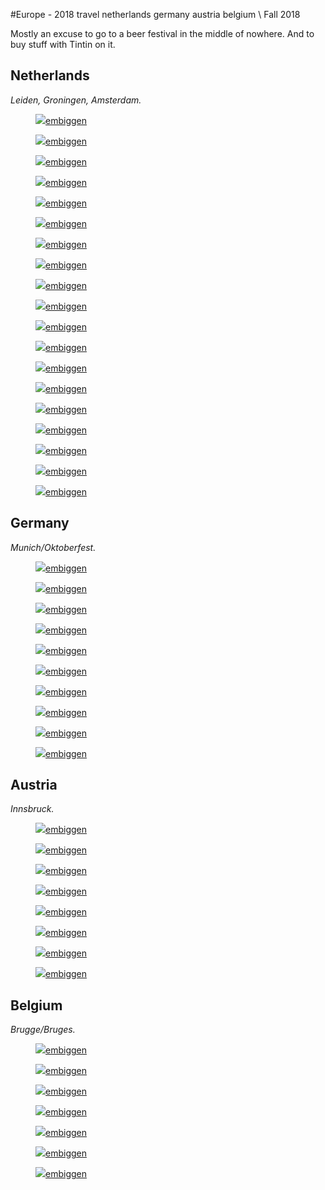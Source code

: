 #Europe - 2018
<tag>travel</tag> <tag>netherlands</tag> <tag>germany</tag> <tag>austria</tag> <tag>belgium</tag> \\ Fall 2018

Mostly an excuse to go to a beer festival in the middle of nowhere. And to buy stuff with Tintin on it.

## Netherlands

_Leiden, Groningen, Amsterdam._

<figure><img src="/images/europe-2018/preview_DSCF0976.jpg"/><a href="/images/europe-2018/DSCF0976.jpg">embiggen</a></figure>
<figure><img src="/images/europe-2018/preview_DSCF0979.jpg"/><a href="/images/europe-2018/DSCF0979.jpg">embiggen</a></figure>
<figure><img src="/images/europe-2018/preview_DSCF0982.jpg"/><a href="/images/europe-2018/DSCF0982.jpg">embiggen</a></figure>
<figure><img src="/images/europe-2018/preview_DSCF0991.jpg"/><a href="/images/europe-2018/DSCF0991.jpg">embiggen</a></figure>
<figure><img src="/images/europe-2018/preview_DSCF1013.jpg"/><a href="/images/europe-2018/DSCF1013.jpg">embiggen</a></figure>
<figure><img src="/images/europe-2018/preview_DSCF1029.jpg"/><a href="/images/europe-2018/DSCF1029.jpg">embiggen</a></figure>
<figure><img src="/images/europe-2018/preview_DSCF1039.jpg"/><a href="/images/europe-2018/DSCF1039.jpg">embiggen</a></figure>
<figure><img src="/images/europe-2018/preview_DSCF1049.jpg"/><a href="/images/europe-2018/DSCF1049.jpg">embiggen</a></figure>
<figure><img src="/images/europe-2018/preview_DSCF1050.jpg"/><a href="/images/europe-2018/DSCF1050.jpg">embiggen</a></figure>
<figure><img src="/images/europe-2018/preview_DSCF1058.jpg"/><a href="/images/europe-2018/DSCF1058.jpg">embiggen</a></figure>
<figure><img src="/images/europe-2018/preview_DSCF1076.jpg"/><a href="/images/europe-2018/DSCF1076.jpg">embiggen</a></figure>
<figure><img src="/images/europe-2018/preview_DSCF1078.jpg"/><a href="/images/europe-2018/DSCF1078.jpg">embiggen</a></figure>
<figure><img src="/images/europe-2018/preview_DSCF1087.jpg"/><a href="/images/europe-2018/DSCF1087.jpg">embiggen</a></figure>
<figure><img src="/images/europe-2018/preview_DSCF1098.jpg"/><a href="/images/europe-2018/DSCF1098.jpg">embiggen</a></figure>
<figure><img src="/images/europe-2018/preview_DSCF1099.jpg"/><a href="/images/europe-2018/DSCF1099.jpg">embiggen</a></figure>
<figure><img src="/images/europe-2018/preview_DSCF1106.jpg"/><a href="/images/europe-2018/DSCF1106.jpg">embiggen</a></figure>
<figure><img src="/images/europe-2018/preview_DSCF1112.jpg"/><a href="/images/europe-2018/DSCF1112.jpg">embiggen</a></figure>
<figure><img src="/images/europe-2018/preview_DSCF1114.jpg"/><a href="/images/europe-2018/DSCF1114.jpg">embiggen</a></figure>
<figure><img src="/images/europe-2018/preview_DSCF1122.jpg"/><a href="/images/europe-2018/DSCF1122.jpg">embiggen</a></figure>

## Germany

_Munich/Oktoberfest._

<figure><img src="/images/europe-2018/preview_DSCF1134.jpg"/><a href="/images/europe-2018/DSCF1134.jpg">embiggen</a></figure>
<figure><img src="/images/europe-2018/preview_DSCF1139.jpg"/><a href="/images/europe-2018/DSCF1139.jpg">embiggen</a></figure>
<figure><img src="/images/europe-2018/preview_DSCF1140.jpg"/><a href="/images/europe-2018/DSCF1140.jpg">embiggen</a></figure>
<figure><img src="/images/europe-2018/preview_DSCF1150.jpg"/><a href="/images/europe-2018/DSCF1150.jpg">embiggen</a></figure>
<figure><img src="/images/europe-2018/preview_DSCF1158.jpg"/><a href="/images/europe-2018/DSCF1158.jpg">embiggen</a></figure>
<figure><img src="/images/europe-2018/preview_DSCF1199.jpg"/><a href="/images/europe-2018/DSCF1199.jpg">embiggen</a></figure>
<figure><img src="/images/europe-2018/preview_DSCF1202.jpg"/><a href="/images/europe-2018/DSCF1202.jpg">embiggen</a></figure>
<figure><img src="/images/europe-2018/preview_DSCF1208.jpg"/><a href="/images/europe-2018/DSCF1208.jpg">embiggen</a></figure>
<figure><img src="/images/europe-2018/preview_DSCF1220.jpg"/><a href="/images/europe-2018/DSCF1220.jpg">embiggen</a></figure>
<figure><img src="/images/europe-2018/preview_DSCF1233.jpg"/><a href="/images/europe-2018/DSCF1233.jpg">embiggen</a></figure>

## Austria

_Innsbruck._

<figure><img src="/images/europe-2018/preview_DSCF1240.jpg"/><a href="/images/europe-2018/DSCF1240.jpg">embiggen</a></figure>
<figure><img src="/images/europe-2018/preview_DSCF1269.jpg"/><a href="/images/europe-2018/DSCF1269.jpg">embiggen</a></figure>
<figure><img src="/images/europe-2018/preview_DSCF1274.jpg"/><a href="/images/europe-2018/DSCF1274.jpg">embiggen</a></figure>
<figure><img src="/images/europe-2018/preview_DSCF1281.jpg"/><a href="/images/europe-2018/DSCF1281.jpg">embiggen</a></figure>
<figure><img src="/images/europe-2018/preview_DSCF1290.jpg"/><a href="/images/europe-2018/DSCF1290.jpg">embiggen</a></figure>
<figure><img src="/images/europe-2018/preview_DSCF1300.jpg"/><a href="/images/europe-2018/DSCF1300.jpg">embiggen</a></figure>
<figure><img src="/images/europe-2018/preview_DSCF1310.jpg"/><a href="/images/europe-2018/DSCF1310.jpg">embiggen</a></figure>
<figure><img src="/images/europe-2018/preview_DSCF1321.jpg"/><a href="/images/europe-2018/DSCF1321.jpg">embiggen</a></figure>

## Belgium

_Brugge/Bruges._

<figure><img src="/images/europe-2018/preview_DSCF1358.jpg"/><a href="/images/europe-2018/DSCF1358.jpg">embiggen</a></figure>
<figure><img src="/images/europe-2018/preview_DSCF1362.jpg"/><a href="/images/europe-2018/DSCF1362.jpg">embiggen</a></figure>
<figure><img src="/images/europe-2018/preview_DSCF1367.jpg"/><a href="/images/europe-2018/DSCF1367.jpg">embiggen</a></figure>
<figure><img src="/images/europe-2018/preview_DSCF1371.jpg"/><a href="/images/europe-2018/DSCF1371.jpg">embiggen</a></figure>
<figure><img src="/images/europe-2018/preview_DSCF1372.jpg"/><a href="/images/europe-2018/DSCF1372.jpg">embiggen</a></figure>
<figure><img src="/images/europe-2018/preview_DSCF1375.jpg"/><a href="/images/europe-2018/DSCF1375.jpg">embiggen</a></figure>
<figure><img src="/images/europe-2018/preview_DSCF1379.jpg"/><a href="/images/europe-2018/DSCF1379.jpg">embiggen</a></figure>